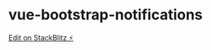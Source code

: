 # vue-bootstrap-notifications

[Edit on StackBlitz ⚡️](https://stackblitz.com/edit/vue-bootstrap-notifications)